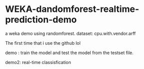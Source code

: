 # WEKA-dandomforest-realtime-prediction-demo
a weka demo using randomforest. dataset: cpu.with.vendor.arff

The first time that i use the github lol

demo : train the model and test the model from the testset file.

demo2: real-time classisfication
